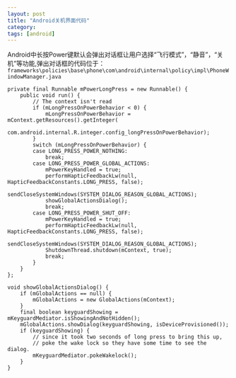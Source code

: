 ```yaml
---
layout: post
title: "Android关机界面代码"
category: 
tags: [android]
---
```


Android中长按Power键默认会弹出对话框让用户选择“飞行模式”，“静音”，“关机”等功能,弹出对话框的代码位于：
`frameworks\policies\base\phone\com\android\internal\policy\impl\PhoneWindowManager.java`

    private final Runnable mPowerLongPress = new Runnable() {
        public void run() {
            // The context isn't read
            if (mLongPressOnPowerBehavior < 0) {
                mLongPressOnPowerBehavior = mContext.getResources().getInteger(
                        com.android.internal.R.integer.config_longPressOnPowerBehavior);
            }
            switch (mLongPressOnPowerBehavior) {
            case LONG_PRESS_POWER_NOTHING:
                break;
            case LONG_PRESS_POWER_GLOBAL_ACTIONS:
                mPowerKeyHandled = true;
                performHapticFeedbackLw(null, HapticFeedbackConstants.LONG_PRESS, false);
                sendCloseSystemWindows(SYSTEM_DIALOG_REASON_GLOBAL_ACTIONS);
                showGlobalActionsDialog();
                break;
            case LONG_PRESS_POWER_SHUT_OFF:
                mPowerKeyHandled = true;
                performHapticFeedbackLw(null, HapticFeedbackConstants.LONG_PRESS, false);
                sendCloseSystemWindows(SYSTEM_DIALOG_REASON_GLOBAL_ACTIONS);
                ShutdownThread.shutdown(mContext, true);
                break;
            }
        }
    };

    void showGlobalActionsDialog() {
        if (mGlobalActions == null) {
            mGlobalActions = new GlobalActions(mContext);
        }
        final boolean keyguardShowing = mKeyguardMediator.isShowingAndNotHidden();
        mGlobalActions.showDialog(keyguardShowing, isDeviceProvisioned());
        if (keyguardShowing) {
            // since it took two seconds of long press to bring this up,
            // poke the wake lock so they have some time to see the dialog.
            mKeyguardMediator.pokeWakelock();
        }
    }
